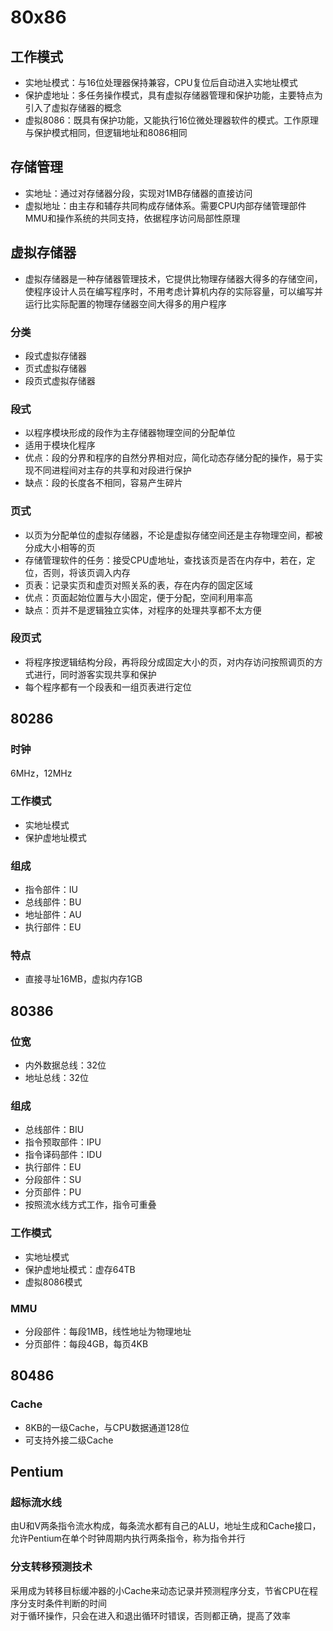 # 80x86
## 工作模式
* 实地址模式：与16位处理器保持兼容，CPU复位后自动进入实地址模式
* 保护虚地址：多任务操作模式，具有虚拟存储器管理和保护功能，主要特点为引入了虚拟存储器的概念
* 虚拟8086：既具有保护功能，又能执行16位微处理器软件的模式。工作原理与保护模式相同，但逻辑地址和8086相同
## 存储管理
* 实地址：通过对存储器分段，实现对1MB存储器的直接访问
* 虚拟地址：由主存和辅存共同构成存储体系。需要CPU内部存储管理部件MMU和操作系统的共同支持，依据程序访问局部性原理
## 虚拟存储器
* 虚拟存储器是一种存储器管理技术，它提供比物理存储器大得多的存储空间，使程序设计人员在编写程序时，不用考虑计算机内存的实际容量，可以编写并运行比实际配置的物理存储器空间大得多的用户程序
### 分类
* 段式虚拟存储器
* 页式虚拟存储器
* 段页式虚拟存储器
### 段式
* 以程序模块形成的段作为主存储器物理空间的分配单位
* 适用于模块化程序
* 优点：段的分界和程序的自然分界相对应，简化动态存储分配的操作，易于实现不同进程间对主存的共享和对段进行保护
* 缺点：段的长度各不相同，容易产生碎片
### 页式
* 以页为分配单位的虚拟存储器，不论是虚拟存储空间还是主存物理空间，都被分成大小相等的页
* 存储管理软件的任务：接受CPU虚地址，查找该页是否在内存中，若在，定位，否则，将该页调入内存
* 页表：记录实页和虚页对照关系的表，存在内存的固定区域
* 优点：页面起始位置与大小固定，便于分配，空间利用率高
* 缺点：页并不是逻辑独立实体，对程序的处理共享都不太方便
### 段页式
* 将程序按逻辑结构分段，再将段分成固定大小的页，对内存访问按照调页的方式进行，同时游客实现共享和保护
* 每个程序都有一个段表和一组页表进行定位
## 80286
### 时钟
6MHz，12MHz
### 工作模式
* 实地址模式
* 保护虚地址模式
### 组成
* 指令部件：IU
* 总线部件：BU
* 地址部件：AU
* 执行部件：EU
### 特点
* 直接寻址16MB，虚拟内存1GB
## 80386
### 位宽
* 内外数据总线：32位
* 地址总线：32位
### 组成
* 总线部件：BIU
* 指令预取部件：IPU
* 指令译码部件：IDU
* 执行部件：EU
* 分段部件：SU
* 分页部件：PU
* 按照流水线方式工作，指令可重叠
### 工作模式
* 实地址模式
* 保护虚地址模式：虚存64TB
* 虚拟8086模式
### MMU
* 分段部件：每段1MB，线性地址为物理地址
* 分页部件：每段4GB，每页4KB
## 80486
### Cache
* 8KB的一级Cache，与CPU数据通道128位
* 可支持外接二级Cache
## Pentium
### 超标流水线
由U和V两条指令流水构成，每条流水都有自己的ALU，地址生成和Cache接口，允许Pentium在单个时钟周期内执行两条指令，称为指令并行
### 分支转移预测技术
采用成为转移目标缓冲器的小Cache来动态记录并预测程序分支，节省CPU在程序分支时条件判断的时间<br/>
对于循环操作，只会在进入和退出循环时错误，否则都正确，提高了效率
